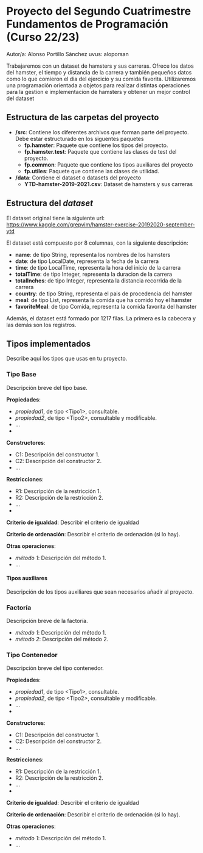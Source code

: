 # Proyecto del Segundo Cuatrimestre Fundamentos de Programación (Curso  22/23)
Autor/a: Alonso Portillo Sánchez  uvus: aloporsan

Trabajaremos con un dataset de hamsters y sus carreras. Ofrece los datos del hamster,
el tiempo y distancia de la carrera y también pequeños datos como lo que comieron 
el dia del ejercicio y su comida favorita. Utilizaremos una programación orientada
a objetos para realizar distintas operaciones para la gestion e implementacion de
hamsters y obtener un mejor control del dataset


## Estructura de las carpetas del proyecto

* **/src**: Contiene los diferentes archivos que forman parte del proyecto. Debe estar estructurado en los siguentes paquetes
  * **fp.hamster**: Paquete que contiene los tipos del proyecto.
  * **fp.hamster.test**: Paquete que contiene las clases de test del proyecto.
  * **fp.common**: Paquete que contiene los tipos auxiliares del proyecto
  * **fp.utiles**:  Paquete que contiene las clases de utilidad. 
* **/data**: Contiene el dataset o datasets del proyecto
    * **YTD-hamster-2019-2021.csv**: Dataset de hamsters y sus carreras
    
## Estructura del *dataset*

El dataset original tiene la siguiente url: https://www.kaggle.com/grepvim/hamster-exercise-20192020-september-ytd

El dataset está compuesto por 8 columnas, con la siguiente descripción:

* **name**: de tipo String, representa los nombres de los hamsters
* **date**: de tipo LocalDate, representa la fecha de la carrera
* **time**: de tipo LocalTime, representa la hora del inicio de la carrera
* **totalTime**: de tipo Integer, representa la duracion de la carrera
* **totalInches**: de tipo Integer, representa la distancia recorrida de la carrera
* **country**: de tipo String, representa el pais de procedencia del hamster
* **meal**: de tipo List<String>, representa la comida que ha comido hoy el hamster
* **favoriteMeal**: de tipo Comida, representa la comida favorita del hamster

Además, el dataset está formado por 1217 filas. La primera es la cabecera y las demás son los registros. 

## Tipos implementados

Describe aquí los tipos que usas en tu proyecto.

### Tipo Base
Descripción breve del tipo base.

**Propiedades**:

- _propiedad1_, de tipo \<Tipo1\>, consultable. 
- _propiedad2_, de tipo \<Tipo2\>, consultable y modificable. 
- ...
- 
**Constructores**: 

- C1: Descripción del constructor 1.
- C2: Descripción del constructor 2.
- ...

**Restricciones**:
 
- R1: Descripción de la restricción 1.
- R2: Descripción de la restricción 2.
- ...
- 
**Criterio de igualdad**: Describir el criterio de igualdad

**Criterio de ordenación**: Describir el criterio de ordenación (si lo hay).

**Otras operaciones**:
 
-	_método 1_: Descripción del método 1.
- ...

#### Tipos auxiliares
Descripción de los tipos auxiliares que sean necesarios añadir al proyecto.

### Factoría
Descripción breve de la factoría.

- _método 1_: Descripción del método 1.
-	_método 2_: Descripción del método 2.

### Tipo Contenedor

Descripción breve del tipo contenedor.

**Propiedades**:

- _propiedad1_, de tipo \<Tipo1\>, consultable. 
- _propiedad2_, de tipo \<Tipo2\>, consultable y modificable. 
- ...
- 
**Constructores**: 

- C1: Descripción del constructor 1.
- C2: Descripción del constructor 2.
- ...

**Restricciones**:
 
- R1: Descripción de la restricción 1.
- R2: Descripción de la restricción 2.
- ...
- 
**Criterio de igualdad**: Describir el criterio de igualdad

**Criterio de ordenación**: Describir el criterio de ordenación (si lo hay).

**Otras operaciones**:
 
-	_método 1_: Descripción del método 1.
- ...
